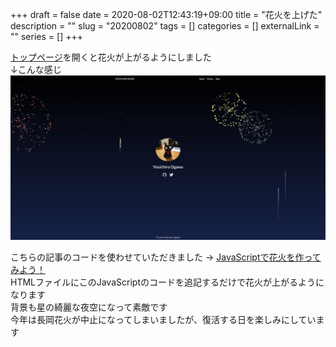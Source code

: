 +++
draft = false
date = 2020-08-02T12:43:19+09:00
title = "花火を上げた"
description = ""
slug = "20200802"
tags = []
categories = []
externalLink = ""
series = []
+++

[トップページ](https://youichiro.work/)を開くと花火が上がるようにしました<br>
↓こんな感じ<br>
![picture1](picture1.png)

こちらの記事のコードを使わせていただきました → [JavaScriptで花火を作ってみよう！
](https://qiita.com/iNaoki04/items/5d420440cf3d89f54f82)<br>
HTMLファイルにこのJavaScriptのコードを追記するだけで花火が上がるようになります<br>
背景も星の綺麗な夜空になって素敵です<br>
今年は長岡花火が中止になってしまいましたが、復活する日を楽しみにしています<br>
